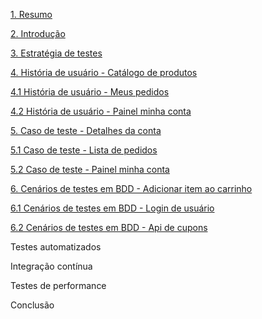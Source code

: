 [1. Resumo](https://github.com/victor-fpereira/TCC-EBAC-QE/blob/main/Resumo.md)

[2. Introdução](https://github.com/victor-fpereira/TCC-EBAC-QE/blob/main/Introducao.md)

[3. Estratégia de testes](https://github.com/victor-fpereira/TCC-EBAC-QE/blob/main/Estrategia_de_testes.md)

[4. História de usuário - Catálogo de produtos](https://github.com/victor-fpereira/TCC-EBAC-QE/blob/main/historia_de_usuario/HU-Catalogo_de_produtos.md)

[4.1 História de usuário - Meus pedidos](https://github.com/victor-fpereira/TCC-EBAC-QE/blob/main/historia_de_usuario/HU-Meus_pedidos.md)

[4.2 História de usuário - Painel minha conta](https://github.com/victor-fpereira/TCC-EBAC-QE/blob/main/historia_de_usuario/HU-Painel_minha_conta.md)

[5. Caso de teste - Detalhes da conta](https://github.com/victor-fpereira/TCC-EBAC-QE/blob/main/casos_de_testes/CT-Detalhes_da_conta.md)

[5.1 Caso de teste - Lista de pedidos](https://github.com/victor-fpereira/TCC-EBAC-QE/blob/main/casos_de_testes/CT-Lista_de_pedidos.md)

[5.2 Caso de teste - Painel minha conta](https://github.com/victor-fpereira/TCC-EBAC-QE/blob/main/casos_de_testes/CT-Painel_minha_conta.md)

[6. Cenários de testes em BDD - Adicionar item ao carrinho](https://github.com/victor-fpereira/TCC-EBAC-QE/blob/main/cenarios_bdd/CT001-Adicionar_itens_ao_carrinho.md)

[6.1 Cenários de testes em BDD - Login de usuário](https://github.com/victor-fpereira/TCC-EBAC-QE/blob/main/cenarios_bdd/CT0002-Login_de_usuario.md)

[6.2 Cenários de testes em BDD - Api de cupons](https://github.com/victor-fpereira/TCC-EBAC-QE/blob/main/cenarios_bdd/CT0003-Api_de_cupons.md)



Testes automatizados

Integração contínua

Testes de performance

Conclusão
